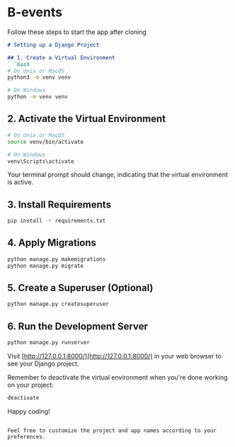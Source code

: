 # B-events

Follow these steps to start the app after cloning

```markdown
# Setting up a Django Project

## 1. Create a Virtual Environment
```bash
# On Unix or MacOS
python3 -m venv venv

# On Windows
python -m venv venv
```

## 2. Activate the Virtual Environment
```bash
# On Unix or MacOS
source venv/bin/activate

# On Windows
venv\Scripts\activate
```

Your terminal prompt should change, indicating that the virtual environment is active.

## 3. Install Requirements
```bash
pip install -r requirements.txt
```

## 4. Apply Migrations
```bash
python manage.py makemigrations
python manage.py migrate
```

## 5. Create a Superuser (Optional)
```bash
python manage.py createsuperuser
```

## 6. Run the Development Server
```bash
python manage.py runserver
```

Visit [http://127.0.0.1:8000/](http://127.0.0.1:8000/) in your web browser to see your Django project.

Remember to deactivate the virtual environment when you're done working on your project:
```bash
deactivate
```

Happy coding!
```

Feel free to customize the project and app names according to your preferences.